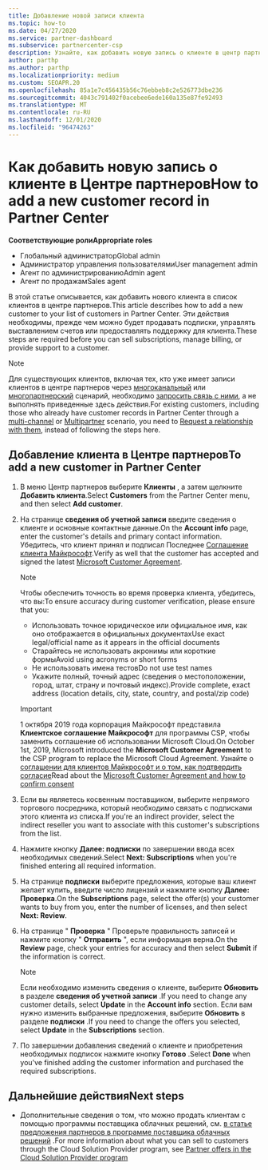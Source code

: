 ```yaml
---
title: Добавление новой записи клиента
ms.topic: how-to
ms.date: 04/27/2020
ms.service: partner-dashboard
ms.subservice: partnercenter-csp
description: Узнайте, как добавить новую запись о клиенте в центр партнеров. Затем можно продать клиентские подписки, управлять выставлением счетов или предоставлять поддержку клиентов.
author: parthp
ms.author: parthp
ms.localizationpriority: medium
ms.custom: SEOAPR.20
ms.openlocfilehash: 85a1e7c456435b56c76ebbeb8c2e526773dbe236
ms.sourcegitcommit: 4043c791402f0acebee6ede160a135e87fe92493
ms.translationtype: MT
ms.contentlocale: ru-RU
ms.lasthandoff: 12/01/2020
ms.locfileid: "96474263"
---
```

# <a name="how-to-add-a-new-customer-record-in-partner-center"></a><span data-ttu-id="18f14-104">Как добавить новую запись о клиенте в Центре партнеров</span><span class="sxs-lookup"><span data-stu-id="18f14-104">How to add a new customer record in Partner Center</span></span>


<span data-ttu-id="18f14-105">**Соответствующие роли**</span><span class="sxs-lookup"><span data-stu-id="18f14-105">**Appropriate roles**</span></span>

- <span data-ttu-id="18f14-106">Глобальный администратор</span><span class="sxs-lookup"><span data-stu-id="18f14-106">Global admin</span></span>
- <span data-ttu-id="18f14-107">Администратор управления пользователями</span><span class="sxs-lookup"><span data-stu-id="18f14-107">User management admin</span></span>
- <span data-ttu-id="18f14-108">Агент по администрированию</span><span class="sxs-lookup"><span data-stu-id="18f14-108">Admin agent</span></span>
- <span data-ttu-id="18f14-109">Агент по продажам</span><span class="sxs-lookup"><span data-stu-id="18f14-109">Sales agent</span></span>

<span data-ttu-id="18f14-110">В этой статье описывается, как добавить нового клиента в список клиентов в центре партнеров.</span><span class="sxs-lookup"><span data-stu-id="18f14-110">This article describes how to add a new customer to your list of customers in Partner Center.</span></span> <span data-ttu-id="18f14-111">Эти действия необходимы, прежде чем можно будет продавать подписки, управлять выставлением счетов или предоставлять поддержку для клиента.</span><span class="sxs-lookup"><span data-stu-id="18f14-111">These steps are required before you can sell subscriptions, manage billing, or provide support to a customer.</span></span>

>[!NOTE]
><span data-ttu-id="18f14-112">Для существующих клиентов, включая тех, кто уже имеет записи клиентов в центре партнеров через [многоканальный](multichannel.md) или [многопартнерский](multipartner.md) сценарий, необходимо [запросить связь с ними](request-a-relationship-with-a-customer.md), а не выполнять приведенные здесь действия.</span><span class="sxs-lookup"><span data-stu-id="18f14-112">For existing customers, including those who already have customer records in Partner Center through a [multi-channel](multichannel.md) or [Multipartner](multipartner.md) scenario, you need to [Request a relationship with them](request-a-relationship-with-a-customer.md), instead of following the steps here.</span></span>

## <a name="to-add-a-new-customer-in-partner-center"></a><span data-ttu-id="18f14-113">Добавление клиента в Центре партнеров</span><span class="sxs-lookup"><span data-stu-id="18f14-113">To add a new customer in Partner Center</span></span>

1. <span data-ttu-id="18f14-114">В меню Центр партнеров выберите **Клиенты** , а затем щелкните **Добавить клиента**.</span><span class="sxs-lookup"><span data-stu-id="18f14-114">Select **Customers** from the Partner Center menu, and then select **Add customer**.</span></span>

2. <span data-ttu-id="18f14-115">На странице **сведения об учетной записи** введите сведения о клиенте и основные контактные данные.</span><span class="sxs-lookup"><span data-stu-id="18f14-115">On the **Account info** page, enter the customer's details and primary contact information.</span></span> <span data-ttu-id="18f14-116">Убедитесь, что клиент принял и подписал Последнее [Соглашение клиента Майкрософт](agreements.md).</span><span class="sxs-lookup"><span data-stu-id="18f14-116">Verify as well that the customer has accepted and signed the latest [Microsoft Customer Agreement](agreements.md).</span></span>

   >[!NOTE]
   >
   ><span data-ttu-id="18f14-117">Чтобы обеспечить точность во время проверка клиента, убедитесь, что вы:</span><span class="sxs-lookup"><span data-stu-id="18f14-117">To ensure accuracy during customer verification, please ensure that you:</span></span>
   >
   >- <span data-ttu-id="18f14-118">Использовать точное юридическое или официальное имя, как оно отображается в официальных документах</span><span class="sxs-lookup"><span data-stu-id="18f14-118">Use exact legal/official name as it appears in the official documents</span></span>
   >- <span data-ttu-id="18f14-119">Старайтесь не использовать акронимы или короткие формы</span><span class="sxs-lookup"><span data-stu-id="18f14-119">Avoid using acronyms or short forms</span></span>
   >- <span data-ttu-id="18f14-120">Не использовать имена тестов</span><span class="sxs-lookup"><span data-stu-id="18f14-120">Do not use test names</span></span>
   >- <span data-ttu-id="18f14-121">Укажите полный, точный адрес (сведения о местоположении, город, штат, страну и почтовый индекс).</span><span class="sxs-lookup"><span data-stu-id="18f14-121">Provide complete, exact address (location details, city, state, country, and postal/zip code)</span></span>

   >[!IMPORTANT]
   > <span data-ttu-id="18f14-122">1 октября 2019 года корпорация Майкрософт представила **Клиентское соглашение Майкрософт** для программы CSP, чтобы заменить соглашение об использовании Microsoft Cloud.</span><span class="sxs-lookup"><span data-stu-id="18f14-122">On October 1st, 2019, Microsoft introduced the **Microsoft Customer Agreement** to the CSP program to replace the Microsoft Cloud Agreement.</span></span> <span data-ttu-id="18f14-123">Узнайте о [соглашении для клиентов Майкрософт и о том, как подтвердить согласие](confirm-customer-agreement.md)</span><span class="sxs-lookup"><span data-stu-id="18f14-123">Read about the [Microsoft Customer Agreement and how to confirm consent](confirm-customer-agreement.md)</span></span>
  
3. <span data-ttu-id="18f14-124">Если вы являетесь косвенным поставщиком, выберите непрямого торгового посредника, который необходимо связать с подписками этого клиента из списка.</span><span class="sxs-lookup"><span data-stu-id="18f14-124">If you're an indirect provider, select the indirect reseller you want to associate with this customer's subscriptions from the list.</span></span>

4. <span data-ttu-id="18f14-125">Нажмите кнопку **Далее: подписки** по завершении ввода всех необходимых сведений.</span><span class="sxs-lookup"><span data-stu-id="18f14-125">Select **Next: Subscriptions** when you're finished entering all required information.</span></span>

5. <span data-ttu-id="18f14-126">На странице **подписки** выберите предложения, которые ваш клиент желает купить, введите число лицензий и нажмите кнопку **Далее: Проверка**.</span><span class="sxs-lookup"><span data-stu-id="18f14-126">On the **Subscriptions** page, select the offer(s) your customer wants to buy from you, enter the number of licenses, and then select **Next: Review**.</span></span>

6. <span data-ttu-id="18f14-127">На странице " **Проверка** " Проверьте правильность записей и нажмите кнопку " **Отправить** ", если информация верна.</span><span class="sxs-lookup"><span data-stu-id="18f14-127">On the **Review** page, check your entries for accuracy and then select **Submit** if the information is correct.</span></span>

   >[!NOTE]
   ><span data-ttu-id="18f14-128">Если необходимо изменить сведения о клиенте, выберите **Обновить** в разделе **сведения об учетной записи** .</span><span class="sxs-lookup"><span data-stu-id="18f14-128">If you need to change any customer details, select **Update** in the **Account info** section.</span></span> <span data-ttu-id="18f14-129">Если вам нужно изменить выбранные предложения, выберите **Обновить** в разделе **подписки** .</span><span class="sxs-lookup"><span data-stu-id="18f14-129">If you need to change the offers you selected, select **Update** in the **Subscriptions** section.</span></span>

7. <span data-ttu-id="18f14-130">По завершении добавления сведений о клиенте и приобретения необходимых подписок нажмите кнопку **Готово** .</span><span class="sxs-lookup"><span data-stu-id="18f14-130">Select **Done** when you've finished adding the customer information and purchased the required subscriptions.</span></span>

## <a name="next-steps"></a><span data-ttu-id="18f14-131">Дальнейшие действия</span><span class="sxs-lookup"><span data-stu-id="18f14-131">Next steps</span></span>

- <span data-ttu-id="18f14-132">Дополнительные сведения о том, что можно продать клиентам с помощью программы поставщика облачных решений, см. [в статье предложения партнеров в программе поставщика облачных решений](csp-offers.md) .</span><span class="sxs-lookup"><span data-stu-id="18f14-132">For more information about what you can sell to customers through the Cloud Solution Provider program, see [Partner offers in the Cloud Solution Provider program](csp-offers.md)</span></span>


